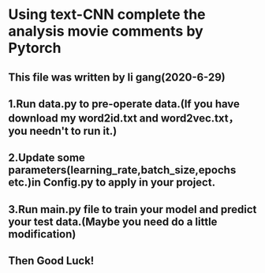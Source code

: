 # Using text-CNN complete the analysis movie comments by Pytorch
## This file was written by li gang(2020-6-29)
## 1.Run data.py to pre-operate data.(If you have download my word2id.txt and word2vec.txt，you needn't to run it.)
## 2.Update some parameters(learning_rate,batch_size,epochs etc.)in Config.py to apply in your project.
## 3.Run main.py file to train your model and predict your test data.(Maybe you need do a little modification)
## Then Good Luck!
